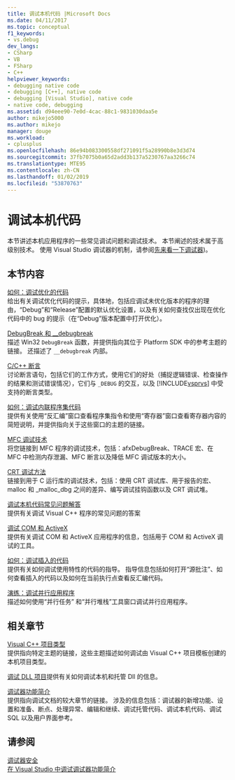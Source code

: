 ```yaml
---
title: 调试本机代码 |Microsoft Docs
ms.date: 04/11/2017
ms.topic: conceptual
f1_keywords:
- vs.debug
dev_langs:
- CSharp
- VB
- FSharp
- C++
helpviewer_keywords:
- debugging native code
- debugging [C++], native code
- debugging [Visual Studio], native code
- native code, debugging
ms.assetid: d94eee90-7e0d-4cac-88c1-9831030daa5e
author: mikejo5000
ms.author: mikejo
manager: douge
ms.workload:
- cplusplus
ms.openlocfilehash: 86e94b083300558df271091f5a28990b8e3d3d74
ms.sourcegitcommit: 37fb7075b0a65d2add3b137a5230767aa3266c74
ms.translationtype: MTE95
ms.contentlocale: zh-CN
ms.lasthandoff: 01/02/2019
ms.locfileid: "53870763"
---
```

# <a name="debugging-native-code"></a>调试本机代码
本节讲述本机应用程序的一些常见调试问题和调试技术。 本节阐述的技术属于高级别技术。 使用 Visual Studio 调试器的机制，请参阅[先来看一下调试器](../debugger/debugger-feature-tour.md))。  
  
## <a name="in-this-section"></a>本节内容  
 [如何：调试优化的代码](../debugger/how-to-debug-optimized-code.md)  
 给出有关调试优化代码的提示，具体地，包括应调试未优化版本的程序的理由，“Debug”和“Release”配置的默认优化设置，以及有关如何查找仅出现在优化代码中的 bug 的提示（在“Debug”版本配置中打开优化）。  
  
 [DebugBreak 和 __debugbreak](../debugger/debugbreak-and-debugbreak.md)  
 描述 Win32 `DebugBreak` 函数，并提供指向其位于 Platform SDK 中的参考主题的链接。 还描述了 `__debugbreak` 内部。  
  
 [C/C++ 断言](../debugger/c-cpp-assertions.md)  
 讨论断言语句，包括它们的工作方式，使用它们的好处（捕捉逻辑错误、检查操作的结果和测试错误情况），它们与 `_DEBUG` 的交互，以及 [!INCLUDE[vsprvs](../code-quality/includes/vsprvs_md.md)] 中受支持的断言类型。  
  
 [如何：调试内联程序集代码](../debugger/how-to-debug-inline-assembly-code.md)  
 提供有关使用“反汇编”窗口查看程序集指令和使用“寄存器”窗口查看寄存器内容的简短说明，并提供指向关于这些窗口的主题的链接。  
  
 [MFC 调试技术](../debugger/mfc-debugging-techniques.md)  
 将您链接到 MFC 程序的调试技术，包括：afxDebugBreak、TRACE 宏、在 MFC 中检测内存泄漏、MFC 断言以及降低 MFC 调试版本的大小。  
  
 [CRT 调试方法](../debugger/crt-debugging-techniques.md)  
 链接到用于 C 运行库的调试技术，包括：使用 CRT 调试库、用于报告的宏、malloc 和 _malloc_dbg 之间的差异、编写调试挂钩函数以及 CRT 调试堆。  
  
 [调试本机代码常见问题解答](../debugger/debugging-native-code-faqs.md)  
 提供有关调试 Visual C++ 程序的常见问题的答案  
  
 [调试 COM 和 ActiveX](../debugger/com-and-activex-debugging.md)  
 提供有关调试 COM 和 ActiveX 应用程序的信息，包括用于 COM 和 ActiveX 调试的工具。  
  
 [如何：调试插入的代码](../debugger/how-to-debug-injected-code.md)  
 提供有关如何调试使用特性的代码的指导。 指导信息包括如何打开“源批注”、如何查看插入的代码以及如何在当前执行点查看反汇编代码。  
  
 [演练：调试并行应用程序](../debugger/walkthrough-debugging-a-parallel-application.md)  
 描述如何使用“并行任务” 和“并行堆栈”工具窗口调试并行应用程序。  
  
## <a name="related-sections"></a>相关章节  
 [Visual C++ 项目类型](../debugger/debugging-preparation-visual-cpp-project-types.md)  
 提供指向特定主题的链接，这些主题描述如何调试由 Visual C++ 项目模板创建的本机项目类型。  

 [调试 DLL 项目](../debugger/debugging-dll-projects.md)提供有关如何调试本机和托管 Dll 的信息。
  
 [调试器功能简介](../debugger/debugger-feature-tour.md)  
 提供指向调试文档的较大章节的链接。 涉及的信息包括：调试器的新增功能、设置和准备、断点、处理异常、编辑和继续、调试托管代码、调试本机代码、调试 SQL 以及用户界面参考。  
  
## <a name="see-also"></a>请参阅  
 [调试器安全](../debugger/debugger-security.md)  
 [在 Visual Studio 中调试](../debugger/index.md)[调试器功能简介](../debugger/debugger-feature-tour.md)